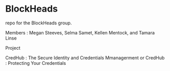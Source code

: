 # BlockHeads
repo for the BlockHeads group.

Members : Megan Steeves, Selma Samet, Kellen Mentock, and Tamara Linse

Project 
 
CredHub : The Secure Identity and Credentials Mmanagerment or CredHub : Protecting Your Credentials 


